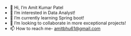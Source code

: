 - 👋 Hi, I’m Amit Kumar Patel
- 👀 I’m interested in Data Analyst!
- 🌱 I’m currently learning Spring boot!
- 💞️ I’m looking to collaborate in more exceptional projects!
- 📫 How to reach me- amitbhu61@gmail.com

<!---
amitbhu61/amitbhu61 is a ✨ special ✨ repository because its `README.md` (this file) appears on your GitHub profile.
You can click the Preview link to take a look at your changes.
--->

